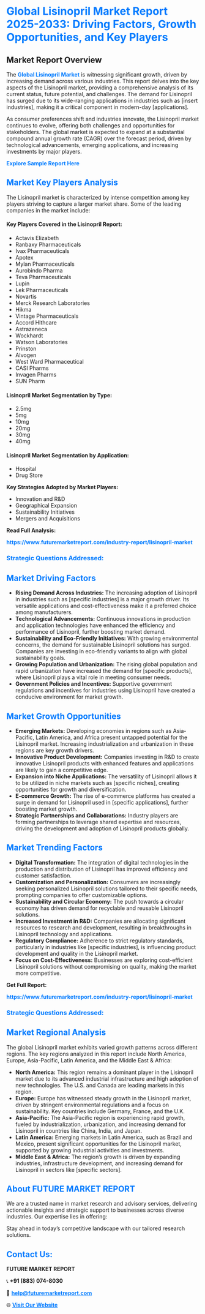 <h1 style="color: #007BFF;">Global Lisinopril Market Report 2025-2033: Driving Factors, Growth Opportunities, and Key Players</h1>

<section id="overview">
<h2>Market Report Overview</h2>
<p>The <a href="https://www.futuremarketreport.com/industry-report/lisinopril-market" style="color: #007BFF; text-decoration: none;"><strong>Global Lisinopril Market</strong></a> is witnessing significant growth, driven by increasing demand across various industries. This report delves into the key aspects of the Lisinopril market, providing a comprehensive analysis of its current status, future potential, and challenges. The demand for Lisinopril has surged due to its wide-ranging applications in industries such as [insert industries], making it a critical component in modern-day [applications].</p>
<p>As consumer preferences shift and industries innovate, the Lisinopril market continues to evolve, offering both challenges and opportunities for stakeholders. The global market is expected to expand at a substantial compound annual growth rate (CAGR) over the forecast period, driven by technological advancements, emerging applications, and increasing investments by major players.</p>
</section>

<section id="overview">
<p><a href="https://www.futuremarketreport.com/request-sample/reportId=77401" style="color: #007BFF; text-decoration: none;"><strong>Explore Sample Report Here</strong></a></p>
</section>

<section id="key-players">
<h2 style="color: #007BFF;">Market Key Players Analysis</h2>
<p>The Lisinopril market is characterized by intense competition among key players striving to capture a larger market share. Some of the leading companies in the market include:</p>
<h4>Key Players Covered in the Lisinopril Report:</h4>
<ul><li>Actavis Elizabeth</li><li>Ranbaxy Pharmaceuticals</li><li>Ivax Pharmaceuticals</li><li>Apotex</li><li>Mylan Pharmaceuticals</li><li>Aurobindo Pharma</li><li>Teva Pharmaceuticals</li><li>Lupin</li><li>Lek Pharmaceuticals</li><li>Novartis</li><li>Merck Research Laboratories</li><li>Hikma</li><li>Vintage Pharmaceuticals</li><li>Accord Hlthcare</li><li>Astrazeneca</li><li>Wockhardt</li><li>Watson Laboratories</li><li>Prinston</li><li>Alvogen</li><li>West Ward Pharmaceutical</li><li>CASI Pharms</li><li>Invagen Pharms</li><li>SUN Pharm</li></ul>
<h4>Lisinopril Market Segmentation by Type:</h4>
<ul><li>2.5mg</li><li>5mg</li><li>10mg</li><li>20mg</li><li>30mg</li><li>40mg</li></ul>

<h4>Lisinopril Market Segmentation by Application:</h4>
<ul><li>Hospital</li><li>Drug Store</li></ul>
<p><strong>Key Strategies Adopted by Market Players:</strong></p>
<ul>
<li>Innovation and R&D</li>
<li>Geographical Expansion</li>
<li>Sustainability Initiatives</li>
<li>Mergers and Acquisitions</li>
</ul>
</section>

<section>
<p><strong>Read Full Analysis: </strong></p><a href="https://www.futuremarketreport.com/industry-report/lisinopril-market" style="color: #007BFF; text-decoration: none;"><strong>https://www.futuremarketreport.com/industry-report/lisinopril-market</strong></a>
<h3 style="color: #007BFF;">Strategic Questions Addressed:</h3>
</section>

<section id="driving-factors">
<h2 style="color: #007BFF;">Market Driving Factors</h2>
<ul>
<li><strong>Rising Demand Across Industries:</strong> The increasing adoption of Lisinopril in industries such as [specific industries] is a major growth driver. Its versatile applications and cost-effectiveness make it a preferred choice among manufacturers.</li>
<li><strong>Technological Advancements:</strong> Continuous innovations in production and application technologies have enhanced the efficiency and performance of Lisinopril, further boosting market demand.</li>
<li><strong>Sustainability and Eco-Friendly Initiatives:</strong> With growing environmental concerns, the demand for sustainable Lisinopril solutions has surged. Companies are investing in eco-friendly variants to align with global sustainability goals.</li>
<li><strong>Growing Population and Urbanization:</strong> The rising global population and rapid urbanization have increased the demand for [specific products], where Lisinopril plays a vital role in meeting consumer needs.</li>
<li><strong>Government Policies and Incentives:</strong> Supportive government regulations and incentives for industries using Lisinopril have created a conducive environment for market growth.</li>
</ul>
</section>

<section id="growth-opportunities">
<h2 style="color: #007BFF;">Market Growth Opportunities</h2>
<ul>
<li><strong>Emerging Markets:</strong> Developing economies in regions such as Asia-Pacific, Latin America, and Africa present untapped potential for the Lisinopril market. Increasing industrialization and urbanization in these regions are key growth drivers.</li>
<li><strong>Innovative Product Development:</strong> Companies investing in R&D to create innovative Lisinopril products with enhanced features and applications are likely to gain a competitive edge.</li>
<li><strong>Expansion into Niche Applications:</strong> The versatility of Lisinopril allows it to be utilized in niche markets such as [specific niches], creating opportunities for growth and diversification.</li>
<li><strong>E-commerce Growth:</strong> The rise of e-commerce platforms has created a surge in demand for Lisinopril used in [specific applications], further boosting market growth.</li>
<li><strong>Strategic Partnerships and Collaborations:</strong> Industry players are forming partnerships to leverage shared expertise and resources, driving the development and adoption of Lisinopril products globally.</li>
</ul>
</section>

<section id="trending-factors">
<h2 style="color: #007BFF;">Market Trending Factors</h2>
<ul>
<li><strong>Digital Transformation:</strong> The integration of digital technologies in the production and distribution of Lisinopril has improved efficiency and customer satisfaction.</li>
<li><strong>Customization and Personalization:</strong> Consumers are increasingly seeking personalized Lisinopril solutions tailored to their specific needs, prompting companies to offer customizable options.</li>
<li><strong>Sustainability and Circular Economy:</strong> The push towards a circular economy has driven demand for recyclable and reusable Lisinopril solutions.</li>
<li><strong>Increased Investment in R&D:</strong> Companies are allocating significant resources to research and development, resulting in breakthroughs in Lisinopril technology and applications.</li>
<li><strong>Regulatory Compliance:</strong> Adherence to strict regulatory standards, particularly in industries like [specific industries], is influencing product development and quality in the Lisinopril market.</li>
<li><strong>Focus on Cost-Effectiveness:</strong> Businesses are exploring cost-efficient Lisinopril solutions without compromising on quality, making the market more competitive.</li>
</ul>
</section>

<section>
<p><strong>Get Full Report: </strong></p><a href="https://www.futuremarketreport.com/industry-report/lisinopril-market" style="color: #007BFF; text-decoration: none;"><strong>https://www.futuremarketreport.com/industry-report/lisinopril-market</strong></a>
<h3 style="color: #007BFF;">Strategic Questions Addressed:</h3>
</section>


<section id="regional-analysis">
<h2 style="color: #007BFF;">Market Regional Analysis</h2>
<p>The global Lisinopril market exhibits varied growth patterns across different regions. The key regions analyzed in this report include North America, Europe, Asia-Pacific, Latin America, and the Middle East & Africa:</p>
<ul>
<li><strong>North America:</strong> This region remains a dominant player in the Lisinopril market due to its advanced industrial infrastructure and high adoption of new technologies. The U.S. and Canada are leading markets in this region.</li>
<li><strong>Europe:</strong> Europe has witnessed steady growth in the Lisinopril market, driven by stringent environmental regulations and a focus on sustainability. Key countries include Germany, France, and the U.K.</li>
<li><strong>Asia-Pacific:</strong> The Asia-Pacific region is experiencing rapid growth, fueled by industrialization, urbanization, and increasing demand for Lisinopril in countries like China, India, and Japan.</li>
<li><strong>Latin America:</strong> Emerging markets in Latin America, such as Brazil and Mexico, present significant opportunities for the Lisinopril market, supported by growing industrial activities and investments.</li>
<li><strong>Middle East & Africa:</strong> The region’s growth is driven by expanding industries, infrastructure development, and increasing demand for Lisinopril in sectors like [specific sectors].</li>
</ul>
</section>

<footer>
<h2 style="color: #007BFF;">About FUTURE MARKET REPORT</h2>
<p>We are a trusted name in market research and advisory services, delivering actionable insights and strategic support to businesses across diverse industries. Our expertise lies in offering:</p>

<p>Stay ahead in today’s competitive landscape with our tailored research solutions.</p>

<h2 style="color: #007BFF;">Contact Us:</h2>
<p><strong>FUTURE MARKET REPORT</strong></p>
<p>📞 <strong>+91 (883) 074-8030</strong></p>
<p>📧 <strong><a href="mailto:help@futuremarketreport.com" style="color: #007BFF;">help@futuremarketreport.com</a></strong></p>
<p>🌐 <strong><a href="https://www.futuremarketreport.com/" style="color: #007BFF;">Visit Our Website</a></strong></p>
</footer>